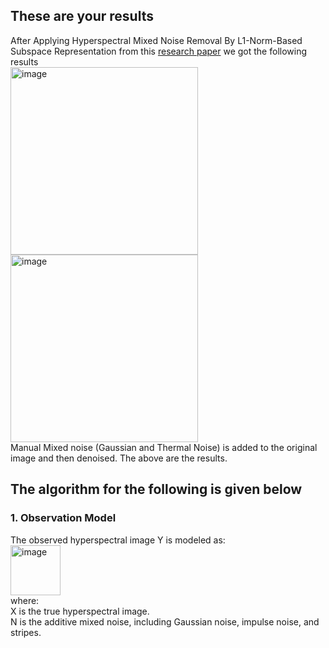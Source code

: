 ## These are your results
After Applying Hyperspectral Mixed Noise Removal By L1-Norm-Based Subspace Representation from this [research paper](https://ieeexplore.ieee.org/stamp/stamp.jsp?arnumber=9040508) we got the following results <br>
<img width="300" alt="image" src="https://github.com/user-attachments/assets/748d9716-95e3-431f-b878-9f7125238948">
<img width="300" alt="image" src="https://github.com/user-attachments/assets/9d8353d6-a2fa-4b44-bba2-97f8b4949a2b"><br>
Manual Mixed noise (Gaussian and Thermal Noise) is added to the original image and then denoised. The above are the results.
## The algorithm for the following is given below
### 1. Observation Model
The observed hyperspectral image 
Y is modeled as: <br>
<img width="80" alt="image" src="https://github.com/user-attachments/assets/c2d5df36-7d7d-46bb-aafd-ecc1605ff528"><br>
where: <br>
X is the true hyperspectral image. <br>
N is the additive mixed noise, including Gaussian noise, impulse noise, and stripes.

